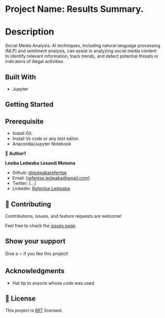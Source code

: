 # Project Name: Results Summary.

# Description

Social Media Analysis: AI techniques, including 
natural language processing (NLP) and sentiment 
analysis, can assist in analyzing social media 
content to identify relevant information, track trends, 
and detect potential threats or indicators of illegal 
activities.

## Built With

- Jupyter

## Getting Started

## Prerequisite

- Install Git.
- Install Vs code or any text editor.
- Anaconda/Jupyter Notebook

👤 **Author1**

 **Lesiba Ledwaba**
 **Lesaedi Motoma**
 
- Github: [ @ledwabarefentse](https://github.com/ledwabarefentse) 
- Email: [refentse.ledwaba@gmail.com]
- Twitter: [...]
- Linkedin: [Refentse Ledwaba](https://www.linkedin.com/in/lesiba-refentse-ledwaba/)

## 🤝 Contributing

Contributions, issues, and feature requests are welcome!

Feel free to check the [issues page](../../issues/).

## Show your support

Give a ⭐️ if you like this project!

## Acknowledgments

- Hat tip to anyone whose code was used

## 📝 License

This project is [MIT](./MIT.md) licensed.
